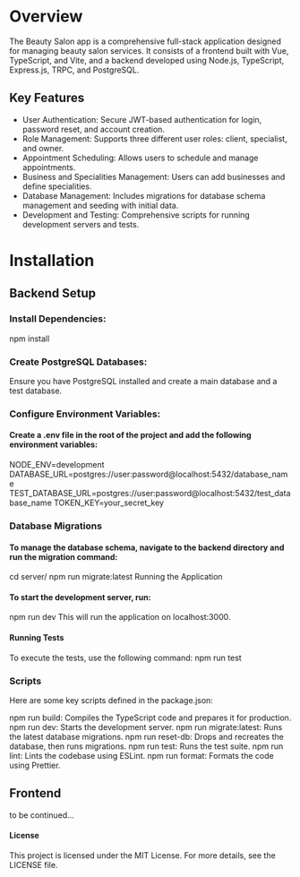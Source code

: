 # Overview

The Beauty Salon app is a comprehensive full-stack application designed for managing beauty salon services. It consists of a frontend built with Vue, TypeScript, and Vite, and a backend developed using Node.js, TypeScript, Express.js, TRPC, and PostgreSQL.

## Key Features

-   User Authentication: Secure JWT-based authentication for login, password reset, and account creation.
-   Role Management: Supports three different user roles: client, specialist, and owner.
-   Appointment Scheduling: Allows users to schedule and manage appointments.
-   Business and Specialities Management: Users can add businesses and define specialities.
-   Database Management: Includes migrations for database schema management and seeding with initial data.
-   Development and Testing: Comprehensive scripts for running development servers and tests.

# Installation

## Backend Setup

### Install Dependencies:

npm install

### Create PostgreSQL Databases:

Ensure you have PostgreSQL installed and create a main database and a test database.

### Configure Environment Variables:

#### Create a .env file in the root of the project and add the following environment variables:

NODE_ENV=development
DATABASE_URL=postgres://user:password@localhost:5432/database_name
TEST_DATABASE_URL=postgres://user:password@localhost:5432/test_database_name
TOKEN_KEY=your_secret_key

### Database Migrations

#### To manage the database schema, navigate to the backend directory and run the migration command:

cd server/
npm run migrate:latest
Running the Application

#### To start the development server, run:

npm run dev
This will run the application on localhost:3000.

#### Running Tests

To execute the tests, use the following command:
npm run test

### Scripts

Here are some key scripts defined in the package.json:

npm run build: Compiles the TypeScript code and prepares it for production.
npm run dev: Starts the development server.
npm run migrate:latest: Runs the latest database migrations.
npm run reset-db: Drops and recreates the database, then runs migrations.
npm run test: Runs the test suite.
npm run lint: Lints the codebase using ESLint.
npm run format: Formats the code using Prettier.

## Frontend

to be continued...

#### License

This project is licensed under the MIT License. For more details, see the LICENSE file.
